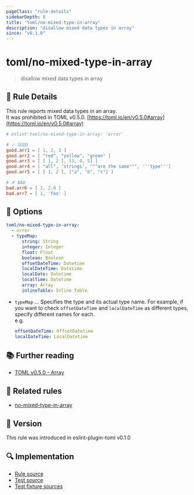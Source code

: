```yaml
---
pageClass: "rule-details"
sidebarDepth: 0
title: "toml/no-mixed-type-in-array"
description: "disallow mixed data types in array"
since: "v0.1.0"
---
```

# toml/no-mixed-type-in-array

> disallow mixed data types in array

## :book: Rule Details

This rule reports mixed data types in an array.  
It was prohibited in TOML v0.5.0. [https://toml.io/en/v0.5.0#array](https://toml.io/en/v0.5.0#array)

<eslint-code-block>

<!-- eslint-skip -->

```toml
# eslint toml/no-mixed-type-in-array: 'error'

# ✓ GOOD
good.arr1 = [ 1, 2, 3 ]
good.arr2 = [ "red", "yellow", "green" ]
good.arr3 = [ [ 1, 2 ], [3, 4, 5] ]
good.arr4 = [ "all", 'strings', """are the same""", '''type''']
good.arr5 = [ [ 1, 2 ], ["a", "b", "c"] ]

# ✗ BAD
bad.arr6 = [ 1, 2.0 ]
bad.arr7 = [ 1, 'foo' ]
```

</eslint-code-block>

## :wrench: Options

```yaml
toml/no-mixed-type-in-array:
  - error
  - typeMap:
      string: String
      integer: Integer
      float: Float
      boolean: Boolean
      offsetDateTime: Datetime
      localDateTime: Datetime
      localDate: Datetime
      localTime: Datetime
      array: Array
      inlineTable: Inline Table
```

- `typeMap` ... Specifies the type and its actual type name. For example, if you want to check `offsetDateTime` and `localDateTime` as different types, specify different names for each.  
  e.g.  
  
  ```yaml
  offsetDateTime: OffsetDatetime
  localDateTime: LocalDatetime
  ```

## :books: Further reading

- [TOML v0.5.0 - Array](https://toml.io/en/v0.5.0#array)

## :couple: Related rules

- [no-mixed-type-in-array]

[no-mixed-type-in-array]: https://eslint.org/docs/rules/no-mixed-type-in-array

## :rocket: Version

This rule was introduced in eslint-plugin-toml v0.1.0

## :mag: Implementation

- [Rule source](https://github.com/ota-meshi/eslint-plugin-toml/blob/master/src/rules/no-mixed-type-in-array.ts)
- [Test source](https://github.com/ota-meshi/eslint-plugin-toml/blob/master/tests/src/rules/no-mixed-type-in-array.ts)
- [Test fixture sources](https://github.com/ota-meshi/eslint-plugin-toml/tree/master/tests/fixtures/rules/no-mixed-type-in-array)
